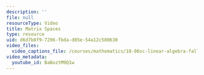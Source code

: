 ```yaml
---
description: ''
file: null
resourceType: Video
title: Matrix Spaces
type: resource
uid: d6d7b8f9-7296-fbda-d85e-54a12c580630
video_files:
  video_captions_file: /courses/mathematics/18-06sc-linear-algebra-fall-2011/resource-index/matrix-spaces/BaBoztM9Q1w.vtt
video_metadata:
  youtube_id: BaBoztM9Q1w
---
```

